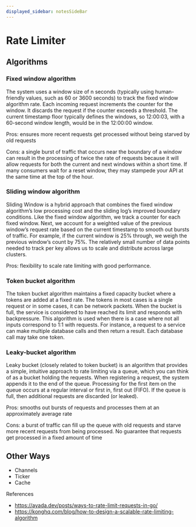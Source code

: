 ```yaml
---
displayed_sidebar: notesSideBar
---
```


# Rate Limiter

## Algorithms

### Fixed window algorithm
The system uses a window size of n seconds (typically using human-friendly values, such as 60 or 3600 seconds) to track the fixed window algorithm rate. Each incoming request increments the counter for the window. It discards the request if the counter exceeds a threshold. The current timestamp floor typically defines the windows, so 12:00:03, with a 60-second window length, would be in the 12:00:00 window.

Pros: ensures more recent requests get processed without being starved by old requests

Cons: a single burst of traffic that occurs near the boundary of a window can result in the processing of twice the rate of requests because it will allow requests for both the current and next windows within a short time. If many consumers wait for a reset window, they may stampede your API at the same time at the top of the hour. 

### Sliding window algorithm
Sliding Window is a hybrid approach that combines the fixed window algorithm’s low processing cost and the sliding log’s improved boundary conditions. Like the fixed window algorithm, we track a counter for each fixed window. Next, we account for a weighted value of the previous window’s request rate based on the current timestamp to smooth out bursts of traffic. For example, if the current window is 25% through, we weigh the previous window’s count by 75%. The relatively small number of data points needed to track per key allows us to scale and distribute across large clusters.

Pros: flexibility to scale rate limiting with good performance.
### Token bucket algorithm
The token bucket algorithm maintains a fixed capacity bucket where a tokens are added at a fixed rate. The tokens in most cases is a single request or in some cases, it can be network packets. When the bucket is full, the service is considered to have reached its limit and responds with backpressure. This algorithm is used when there is a case where not all inputs correspond to 1:1 with requests. For instance, a request to a service can make multiple database calls and then return a result. Each database call may take one token.

### Leaky-bucket algorithm
Leaky bucket (closely related to token bucket) is an algorithm that provides a simple, intuitive approach to rate limiting via a queue, which you can think of as a bucket holding the requests. When registering a request, the system appends it to the end of the queue. Processing for the first item on the queue occurs at a regular interval or first in, first out (FIFO). If the queue is full, then additional requests are discarded (or leaked).

Pros: smooths out bursts of requests and processes them at an approximately average rate

Cons: a burst of traffic can fill up the queue with old requests and starve more recent requests from being processed. No guarantee that requests get processed in a fixed amount of time

## Other Ways

- Channels
- Ticker
- Cache 

References
- https://ayada.dev/posts/ways-to-rate-limit-requests-in-go/
- https://konghq.com/blog/how-to-design-a-scalable-rate-limiting-algorithm